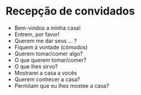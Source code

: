 # Recepção de convidados

* Bem-vindos a minha casa!
* Entrem, por favor!
* Querem me dar seus ... ?
* Fiquem à vontade (cómodos)
* Querem tomar/comer algo?
* O que querem tomar/comer?
* O que lhes sirvo?
* Mostrarei a casa a vocês
* Querem conhecer a casa?
* Permitam que eu lhes mostee a casa?
